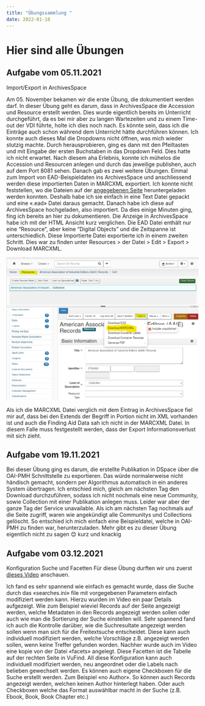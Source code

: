 ```yaml
---
title: "Übungssammlung "
date: 2022-01-18
---
```


# Hier sind alle Übungen

## Aufgabe vom 05.11.2021
Import/Export in ArchivesSpace

Am 05. November bekamen wir die erste Übung, die dokumentiert werden darf. In dieser Übung geht es darum, dass in ArchivesSpace die Accession und Resource erstellt werden. 
Dies wurde eigentlich bereits im Unterricht durchgeführt, da es bei mir aber zu langen Wartezeiten und zu einem Time-out der VDI führte, holte ich dies noch nach.
Es könnte sein, dass ich die Einträge auch schon während dem Unterricht hätte durchführen können. 
Ich konnte auch dieses Mal die Dropdowns nicht öffnen, was mich wieder stutzig machte. Durch herausprobieren, ging es dann mit den Pfeiltasten 
und mit Eingabe der ersten Buchstaben in das Dropdown Feld. 
Dies hatte ich nicht erwartet. Nach diesem aha Erlebnis, konnte ich mühelos die Accession und Resourcen anlegen und durch das jeweilige publishen, auch auf dem Port 8081 sehen.
Danach gab es zwei weitere Übungen. Einmal zum Import von EAD-Beispieldaten ins ArchivesSpace und anschliessend werden diese importierten Daten in MARCXML exportiert.
Ich konnte nicht feststellen, wo die Dateien auf der [angegebenen Seite]( https://eadiva.com/sample-ead-files/) heruntergeladen werden konnten. 
Deshalb habe ich sie einfach in eine Text Datei gepackt und eine «.ead» Datei daraus gemacht. Danach habe ich diese auf ArchivesSpace hochgeladen, also importiert. 
Da dies einige Minuten ging, fing ich bereits an hier zu dokumentieren. Die Anzeige in ArchivesSpace habe ich mit der HTML Ansicht kurz verglichen. 
Die EAD Datei enthält nur eine “Resource”, aber keine “Digital Objects” und die Zeitspanne ist unterschiedlich.
Diese Importierte Datei exportierte ich in einem zweiten Schritt. Dies war zu finden unter Resources > der Datei > Edit > Export > Download MARCXML.

![Export ArchivesSpace](Uebung1.png?raw=true)

 
Als ich die MARCXML Datei verglich mit dem Eintrag in ArchivesSpace fiel mir auf, dass bei den Extends der Begriff in Portion nicht im XML vorhanden ist und auch 
die Finding Aid Data sah ich nicht in der MARCXML Datei. In diesem Falle muss festgestellt werden, dass der Export Informationsverlust mit sich zieht.



## Aufgabe vom 19.11.2021
Bei dieser Übung ging es darum, die erstellte Publikation in DSpace  über die OAI-PMH Schnittstelle  zu exportieren. 
Das würde normalerweise nicht händisch gemacht, sondern per Algorithmus automatisch in ein anderes System übertragen. 
Ich entschied mich, gleich am nächsten Tag den Download durchzuführen, sodass ich nicht nochmals eine neue Community, sowie Collection mit einer Publikation anlegen muss. 
Leider war aber der ganze Tag der Service unavailable. Als ich am nächsten Tag nochmals auf die Seite zugriff, waren wie angekündigt alle Communitys und Collections gelöscht. 
So entschied ich mich einfach eine Beispieldatei, welche in OAI-PMH zu finden war, herunterzuladen. 
Mehr gibt es zu dieser Übung eigentlich nicht zu sagen 😊 kurz und knackig



## Aufgabe vom 03.12.2021
Konfiguration Suche und Facetten
Für diese Übung durften wir uns zuerst [dieses Video](https://www.youtube.com/watch?v=qFbW8u9UQyM&list=PL5_8_wT3JpgE5rv38PwE2ulKlgzBY389y&index=5)  anschauen.

Ich fand es sehr spannend wie einfach es gemacht wurde, dass die Suche durch das «searches.ini» file mit vorgegebenen Parametern einfach modifiziert werden kann. 
Hierzu wurden im Video ein paar Details aufgezeigt. 
Wie zum Beispiel wieviel Records auf der Seite angezeigt werden, welche Metadaten in den Records angezeigt werden sollen oder auch wie man die Sortierung der Suche einstellen will. 
Sehr spannend fand ich auch die Kontrolle darüber, wie die Suchresultate angezeigt werden sollen wenn man sich für die Freitextsuche entscheidet. 
Diese kann auch individuell modifiziert werden, welche Vorschläge z.B. angezeigt werden sollen, wenn keine Treffer gefunden worden. 
Nachher wurde auch im Video eine kopie von der Datei «facets» angelegt. Diese Facetten ist die Tabelle auf der rechten Seite in VuFind. 
All diese Konfiguration kann auch individuell modifiziert werden, neu angeordnet oder die Labels nach belieben gewechselt werden. 
Es können auch eigene Checkboxen für die Suche erstellt werden. Zum Beispiel «no Author». So können auch Records angezeigt werden, welchen keinen Author hinterlegt haben. 
Oder auch Checkboxen welche das Format auswählbar macht in der Suche (z.B. Ebook, Book, Book Chapter etc.)

